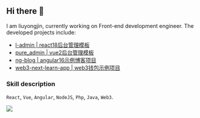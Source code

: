 ## Hi there 👋

I am liuyongjin, currently working on Front-end development engineer. The developed projects include:

- [l-admin | react18后台管理模板](https://github.com/liuyongjin/l-admin)
- [pure_admin | vue2后台管理模板](https://github.com/liuyongjin/pure_admin)
- [ng-blog | angular16示例博客项目](https://github.com/liuyongjin/ng-blog)
- [web3-next-learn-app | web3钱包示例项目](https://github.com/liuyongjin/web3-next-learn-app)

### Skill description

`React`, `Vue`, `Angular`, `NodeJS`, `Php`, `Java`, `Web3`.

<img src="https://github-readme-stats.vercel.app/api?username=liuyongjin&show_icons=true&theme=transparent" /> 


